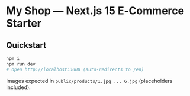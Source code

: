 # My Shop — Next.js 15 E‑Commerce Starter

## Quickstart
```bash
npm i
npm run dev
# open http://localhost:3000 (auto-redirects to /en)
```

Images expected in `public/products/1.jpg ... 6.jpg` (placeholders included).